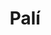 ---
title: "Palí"
url: /alajuela/pali-avenida-central-juan-manuel-lopez-del-corral/
shop: Supermarkt
---